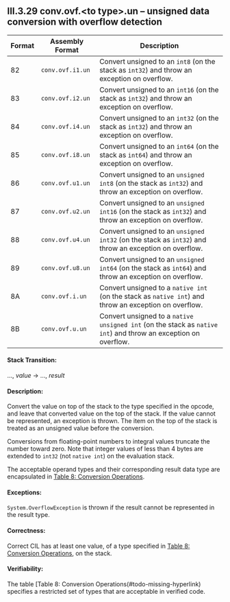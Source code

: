 ## III.3.29 conv.ovf.\<to type\>.un &ndash; unsigned data conversion with overflow detection

 | Format | Assembly Format | Description
 | ---- | ---- | ----
 | 82 | `conv.ovf.i1.un` | Convert unsigned to an `int8` (on the stack as `int32`) and throw an exception on overflow.
 | 83 | `conv.ovf.i2.un` | Convert unsigned to an `int16` (on the stack as `int32`) and throw an exception on overflow.
 | 84 | `conv.ovf.i4.un` | Convert unsigned to an `int32` (on the stack as `int32`) and throw an exception on overflow.
 | 85 | `conv.ovf.i8.un` | Convert unsigned to an `int64` (on the stack as `int64`) and throw an exception on overflow.
 | 86 | `conv.ovf.u1.un` | Convert unsigned to an `unsigned int8` (on the stack as `int32`) and throw an exception on overflow.
 | 87 | `conv.ovf.u2.un` | Convert unsigned to an `unsigned int16` (on the stack as `int32`) and throw an exception on overflow.
 | 88 | `conv.ovf.u4.un` | Convert unsigned to an `unsigned int32` (on the stack as `int32`) and throw an exception on overflow.
 | 89 | `conv.ovf.u8.un` | Convert unsigned to an `unsigned int64` (on the stack as `int64`) and throw an exception on overflow.
 | 8A | `conv.ovf.i.un` | Convert unsigned to a `native int` (on the stack as `native int`) and throw an exception on overflow.
 | 8B | `conv.ovf.u.un` | Convert unsigned to a `native unsigned int` (on the stack as `native int`) and throw an exception on overflow.

#### Stack Transition:

&hellip;, _value_ &rarr; &hellip;, _result_

#### Description:

Convert the value on top of the stack to the type specified in the opcode, and leave that converted value on the top of the stack. If the value cannot be represented, an exception is thrown. The item on the top of the stack is treated as an unsigned value before the conversion.

Conversions from floating-point numbers to integral values truncate the number toward zero. Note that integer values of less than 4 bytes are extended to `int32` (not `native int`) on the evaluation stack.

The acceptable operand types and their corresponding result data type are encapsulated in [Table 8: Conversion Operations](#todo-missing-hyperlink).

#### Exceptions:

`System.OverflowException` is thrown if the result cannot be represented in the result type.

#### Correctness:

Correct CIL has at least one value, of a type specified in [Table 8: Conversion Operations](#todo-missing-hyperlink), on the stack.

#### Verifiability:

The table [Table 8: Conversion Operations(#todo-missing-hyperlink) specifies a restricted set of types that are acceptable in verified code.
